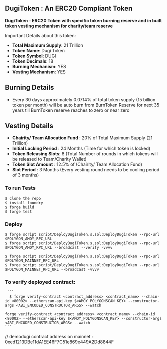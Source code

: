 ## DugiToken : An ERC20 Compliant Token

**DugiToken - ERC20 Token with specific token burning reserve and in built token vesting mechanism for charity/team reserve**

Important Details about this token:

-   **Total Maximum Supply**:  21 Trillion
-   **Token Name**: Dugi Token
-   **Token Symbol**: DUGI
-   **Token Decimals**: 18
-   **Burning Mechanism**: YES
-   **Vesting Mechanism**: YES


## Burning Details

- Every 30 days approximately 0.0714% of total token supply (15 billion token per month) will be auto burn from BurnToken Reserve for next 35 years till BurnToken reserve reaches to zero or near zero




## Vesting Details

- **Chairity/ Team Allocation Fund** : 20% of Total Maximum Supply (21 Trillion)
- **Initial Locking Period** : 24 Months (Time for which token is locked)
- **Token Releasing Slots**: 8 (Total Number of rounds in which tokens will be released to Team/Charity Wallet)
- **Token Slot Amount** : 12.5% of (Chairity/ Team Allocation Fund)
-  **Slot Period** : 3 Months (Every vesting round needs to be cooling period of 3 months)



### To run Tests

```shell
$ clone the repo
$ install foundry
$ forge build
$ forge test
```


### Deploy

```shell
$ forge script script/DeployDugiToken.s.sol:DeployDugiToken --rpc-url $POLYGON_AMOY_RPC_URL
$ forge script script/DeployDugiToken.s.sol:DeployDugiToken --rpc-url $POLYGON_AMOY_RPC_URL --broadcast --verify -vvvv

$ forge script script/DeployDugiToken.s.sol:DeployDugiToken --rpc-url $POLYGON_MAINNET_RPC_URL
$ forge script script/DeployDugiToken.s.sol:DeployDugiToken --rpc-url $POLYGON_MAINNET_RPC_URL --broadcast -vvvv
```

  ### To verify deployed contract:
     ```
	  $ forge verify-contract <contract_address> <contract_name> --chain-id <80002> --etherscan-api-key $<AMOY_POLYGONSCAN_KEY> --constructor-args <ABI_ENCODED_CONSTRUCTOR_ARGS> --watch

    forge verify-contract <contract_address> <contract_name> --chain-id <80002> --etherscan-api-key $<AMOY_POLYGONSCAN_KEY> --constructor-args <ABI_ENCODED_CONSTRUCTOR_ARGS> --watch
    ```
// demodugi contract address on mainnet : 0xed1213DBe11dA1EE46F7C51e869e449A2Dd8844F





